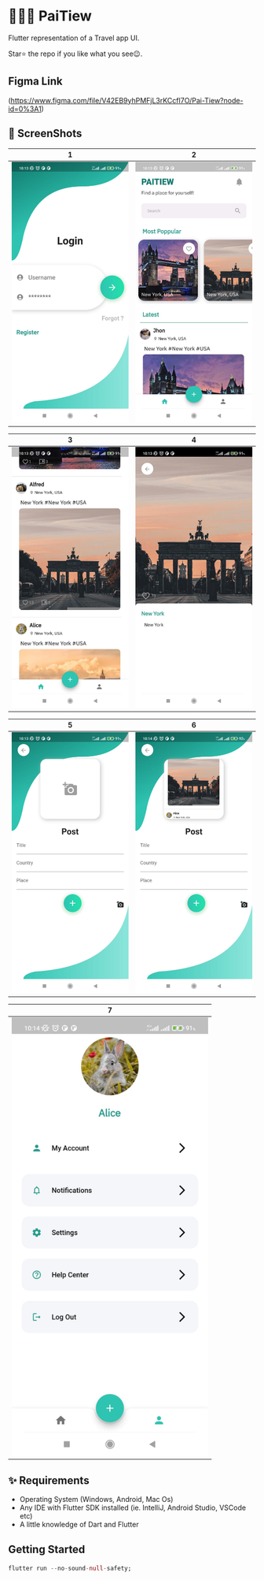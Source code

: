 # 🚗🚗🚗 PaiTiew

Flutter representation of a Travel app UI. 

Star⭐ the repo if you like what you see😉.
## Figma Link
(https://www.figma.com/file/V42EB9yhPMFjL3rKCcfI7O/Pai-Tiew?node-id=0%3A1)


## 📸 ScreenShots


| 1 | 2|
|------|-------|
|<img src="assets/images/readMe/1.jpg" width="400">|<img src="assets/images/readMe/2.jpg" width="400">|

| 3 | 4|
|------|-------|
|<img src="assets/images/readMe/3.jpg" width="400">|<img src="assets/images/readMe/4.jpg" width="400">|

| 5 | 6|
|------|-------|
|<img src="assets/images/readMe/5.jpg" width="400">|<img src="assets/images/readMe/6.jpg" width="400">|

| 7 |
|------|
|<img src="assets/images/readMe/7.jpg" width="400">|

## ✨ Requirements
* Operating System (Windows, Android, Mac Os)
* Any IDE with Flutter SDK installed (ie. IntelliJ, Android Studio, VSCode etc)
* A little knowledge of Dart and Flutter

## Getting Started

```dart
flutter run --no-sound-null-safety; 
